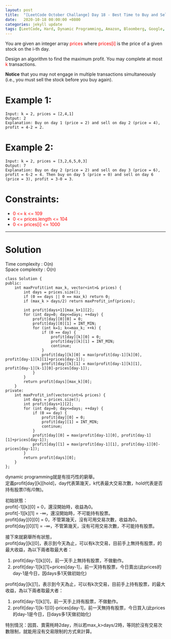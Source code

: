 ```yaml
---
layout: post
title:  "[LeetCode October Challange] Day 18 - Best Time to Buy and Sell Stock IV"
date:   2020-10-18 00:00:00 +0800
categories: jekyll update
tags: [LeetCode, Hard, Dynamic Programming, Amazon, Bloomberg, Google, Citadel]
---
```

You are given an integer array <font color="red">prices</font> where <font color="red">prices[i]</font> is the price of a given stock on the i-th day.  

Design an algorithm to find the maximum profit. You may complete at most <font color="red">k</font> transactions.  

**Notice** that you may not engage in multiple transactions simultaneously (i.e., you must sell the stock before you buy again).  

# Example 1:  
	Input: k = 2, prices = [2,4,1]
	Output: 2
	Explanation: Buy on day 1 (price = 2) and sell on day 2 (price = 4), profit = 4-2 = 2.

# Example 2:  
	Input: k = 2, prices = [3,2,6,5,0,3]
	Output: 7
	Explanation: Buy on day 2 (price = 2) and sell on day 3 (price = 6), profit = 6-2 = 4. Then buy on day 5 (price = 0) and sell on day 6 (price = 3), profit = 3-0 = 3.

# Constraints:  
- <font color="red">0 <= k <= 109</font>
- <font color="red">0 <= prices.length <= 104</font>
- <font color="red">0 <= prices[i] <= 1000</font>

______________________  

# Solution  

Time complexity : O(n)  
Space complexity : O(n)  

	class Solution {
	public:
	    int maxProfit(int max_k, vector<int>& prices) {
	        int days = prices.size();
	        if (0 == days || 0 == max_k) return 0;
	        if (max_k > days/2) return maxProfit_inf(prices);
	        
	        int profit[days+1][max_k+1][2];
	        for (int day=0; day<=days; ++day) {
	            profit[day][0][0] = 0;
	            profit[day][0][1] = INT_MIN;
	            for (int k=1; k<=max_k; ++k) {
	                if (0 == day) {
	                    profit[day][k][0] = 0;
	                    profit[day][k][1] = INT_MIN;
	                    continue;
	                }
	                profit[day][k][0] = max(profit[day-1][k][0], profit[day-1][k][1]+prices[day-1]);
	                profit[day][k][1] = max(profit[day-1][k][1], profit[day-1][k-1][0]-prices[day-1]);
	            }
	        }
	        return profit[days][max_k][0];
	    }
	private:
	    int maxProfit_inf(vector<int>& prices) {
	        int days = prices.size();
	        int profit[days+1][2];
	        for (int day=0; day<=days; ++day) {
	            if (0 == day) {
	                profit[day][0] = 0;
	                profit[day][1] = INT_MIN;
	                continue;
	            }
	            profit[day][0] = max(profit[day-1][0], profit[day-1][1]+prices[day-1]);
	            profit[day][1] = max(profit[day-1][1], profit[day-1][0]-prices[day-1]);
	        }
	        return profit[days][0];
	    }
	};

dynamic programming就是有技巧性的窮舉。  
定義profit\[day\]\[k\]\[hold\]，day代表第幾天，k代表最大交易次數，hold代表是否持有股票(1有/0無)。  

初始狀態：  
profit\[-1\]\[k\]\[0\] = 0，還沒開始時，收益為0。  
profit\[-1\]\[k\]\[1\] = -∞，還沒開始時，不可能持有股票。  
profit\[day\]\[0\]\[0\] = 0，不管第幾天，沒有可用交易次數，收益為0。  
profit\[day\]\[0\]\[1\] = -∞，不管第幾天，沒有可用交易次數，不可能持有股票。  

接下來就窮舉所有狀態，  
profit\[day\]\[k\]\[0\]，表示到今天為止，可以有k次交易，目前手上無持有股票，的最大收益，為以下兩者取最大者：  
1. profit\[day-1\]\[k\]\[0\]，前一天手上無持有股票，不做動作。
2. profit\[day-1\]\[k\]\[1\]+prices\[day-1\]，前一天持有股票，今日賣出(此prices的day-1是今日，因days多1天做初始化)

profit\[day\]\[k\]\[1\]，表示到今天為止，可以有k次交易，目前手上持有股票，的最大收益，為以下兩者取最大者：  
1. profit\[day-1\]\[k\]\[1\]，前一天手上持有股票，不做動作。
2. profit\[day-1\]\[k-1\]\[0\]-prices\[day-1\]，前一天無持有股票，今日買入(此prices的day-1是今日，日days多1天做初始化)

特別情況：因買、賣需秏時2day，所以若max_k>days/2時，等同於沒有交易次數限制，就能用沒有交易限制的方式來計算。